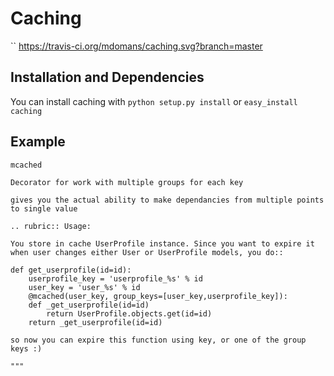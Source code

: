 # Caching
``
https://travis-ci.org/mdomans/caching.svg?branch=master

## Installation and Dependencies

You can install caching with `python setup.py install` or `easy_install caching` 

## Example

    mcached

    Decorator for work with multiple groups for each key
     
    gives you the actual ability to make dependancies from multiple points to single value

    .. rubric:: Usage:
    
    You store in cache UserProfile instance. Since you want to expire it when user changes either User or UserProfile models, you do::
                                           
    def get_userprofile(id=id):                  
        userprofile_key = 'userprofile_%s' % id
        user_key = 'user_%s' % id
        @mcached(user_key, group_keys=[user_key,userprofile_key]):
        def _get_userprofile(id=id)
            return UserProfile.objects.get(id=id)
        return _get_userprofile(id=id)
    
    so now you can expire this function using key, or one of the group keys :)
    
    """

